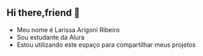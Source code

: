 ## Hi there,friend 👋

- Meu nome é Larissa Arigoni Ribeiro
- Sou estudante da Alura
- Estou utilizando este espaço para compartilhar meus projetos
<!--
**LarissaArigoni/LarissaArigoni** is a ✨ _special_ ✨ repository because its `README.md` (this file) appears on your GitHub profile.

Here are some ideas to get you started:

- 🔭 I’m currently working on ...
- 🌱 I’m currently learning ...
- 👯 I’m looking to collaborate on ...
- 🤔 I’m looking for help with ...
- 💬 Ask me about ...
- 📫 How to reach me: ...
- 😄 Pronouns: ...
- ⚡ Fun fact: ...
-->
